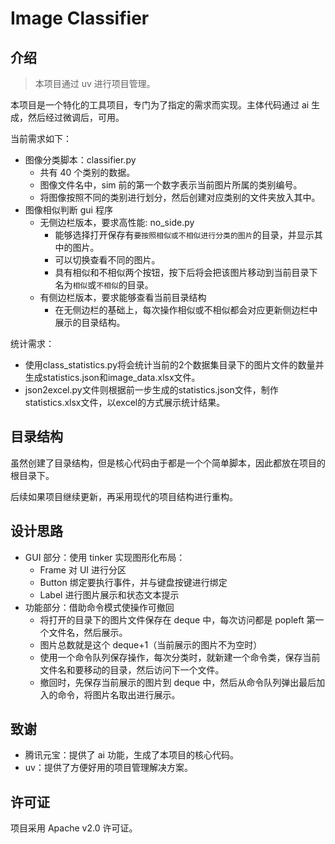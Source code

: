 # Image Classifier

## 介绍

> 本项目通过 uv 进行项目管理。

本项目是一个特化的工具项目，专门为了指定的需求而实现。主体代码通过 ai 生成，然后经过微调后，可用。

当前需求如下：

- 图像分类脚本：classifier.py
  - 共有 40 个类别的数据。
  - 图像文件名中，sim 前的第一个数字表示当前图片所属的类别编号。
  - 将图像按照不同的类别进行划分，然后创建对应类别的文件夹放入其中。
- 图像相似判断 gui 程序
  - 无侧边栏版本，要求高性能: no_side.py
    - 能够选择打开保存有`要按照相似或不相似进行分类的图片`的目录，并显示其中的图片。
    - 可以切换查看不同的图片。
    - 具有相似和不相似两个按钮，按下后将会把该图片移动到当前目录下名为`相似`或`不相似`的目录。
  - 有侧边栏版本，要求能够查看当前目录结构
    - 在无侧边栏的基础上，每次操作相似或不相似都会对应更新侧边栏中展示的目录结构。

统计需求：

- 使用class_statistics.py将会统计当前的2个数据集目录下的图片文件的数量并生成statistics.json和image_data.xlsx文件。
- json2excel.py文件则根据前一步生成的statistics.json文件，制作statistics.xlsx文件，以excel的方式展示统计结果。

## 目录结构

虽然创建了目录结构，但是核心代码由于都是一个个简单脚本，因此都放在项目的根目录下。

后续如果项目继续更新，再采用现代的项目结构进行重构。

## 设计思路

- GUI 部分：使用 tinker 实现图形化布局：
  - Frame 对 UI 进行分区
  - Button 绑定要执行事件，并与键盘按键进行绑定
  - Label 进行图片展示和状态文本提示
- 功能部分：借助命令模式使操作可撤回
  - 将打开的目录下的图片文件保存在 deque 中，每次访问都是 popleft 第一个文件名，然后展示。
  - 图片总数就是这个 deque+1（当前展示的图片不为空时）
  - 使用一个命令队列保存操作，每次分类时，就新建一个命令类，保存当前文件名和要移动的目录，然后访问下一个文件。
  - 撤回时，先保存当前展示的图片到 deque 中，然后从命令队列弹出最后加入的命令，将图片名取出进行展示。

## 致谢

- 腾讯元宝：提供了 ai 功能，生成了本项目的核心代码。
- uv：提供了方便好用的项目管理解决方案。

## 许可证

项目采用 Apache v2.0 许可证。
